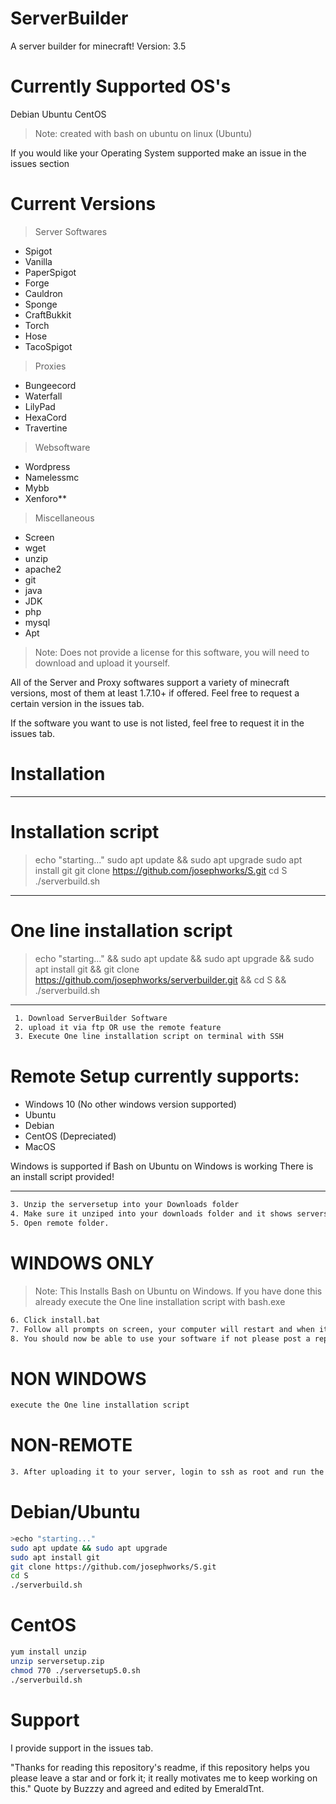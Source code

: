 # ServerBuilder

A server builder for minecraft!
Version: 3.5

# Currently Supported OS's

Debian
Ubuntu
CentOS

> Note: created with bash on ubuntu on linux (Ubuntu)

If you would like your Operating System supported make an issue in the issues section

# Current Versions

> Server Softwares
* Spigot
* Vanilla
* PaperSpigot
* Forge
* Cauldron
* Sponge
* CraftBukkit
* Torch
* Hose
* TacoSpigot

> Proxies
* Bungeecord
* Waterfall
* LilyPad
* HexaCord
* Travertine

> Websoftware
* Wordpress
* Namelessmc
* Mybb
* Xenforo**

> Miscellaneous

* Screen
* wget
* unzip
* apache2
* git
* java
* JDK
* php
* mysql
* Apt

> Note:
Does not provide a license for this software, you will need to download and upload it yourself.

All of the Server and Proxy softwares support a variety of minecraft versions, most of them at least 1.7.10+ if offered. Feel free to request a certain version in the issues tab.

If the software you want to use is not listed, feel free to request it in the issues tab.

# Installation

---

# Installation script

>echo "starting..."
sudo apt update && sudo apt upgrade
sudo apt install git
git clone https://github.com/josephworks/S.git
cd S
./serverbuild.sh
---

# One line installation script

>echo "starting..." && sudo apt update && sudo apt upgrade && sudo apt install git && git clone https://github.com/josephworks/serverbuilder.git && cd S && ./serverbuild.sh
---

```sh
 1. Download ServerBuilder Software
 2. upload it via ftp OR use the remote feature
 3. Execute One line installation script on terminal with SSH
```

# Remote Setup currently supports:

* Windows 10 (No other windows version supported)
* Ubuntu
* Debian
* CentOS (Depreciated)
* MacOS

Windows is supported if Bash on Ubuntu on Windows is working
There is an install script provided!

---

```sh
3. Unzip the serversetup into your Downloads folder
4. Make sure it unziped into your downloads folder and it shows serversetup5.0.sh and the folder Remote
5. Open remote folder.
```

# WINDOWS ONLY

> Note: This Installs Bash on Ubuntu on Windows. If you have done this already execute the One line installation script with bash.exe

```sh
6. Click install.bat
7. Follow all prompts on screen, your computer will restart and when it does a cmd window should appear, follow prompts and then it will open the remote script. Follow all prompts with the remote script to install your software.
8. You should now be able to use your software if not please post a report here.
```

# NON WINDOWS

```sh
execute the One line installation script
```

# NON-REMOTE

```sh
3. After uploading it to your server, login to ssh as root and run the following commands:
```

# Debian/Ubuntu

```sh
>echo "starting..."
sudo apt update && sudo apt upgrade
sudo apt install git
git clone https://github.com/josephworks/S.git
cd S
./serverbuild.sh
```

# CentOS

```sh
yum install unzip
unzip serversetup.zip
chmod 770 ./serversetup5.0.sh
./serverbuild.sh
```

# Support
I provide support in the issues tab.

"Thanks for reading this repository's readme, if this repository helps you please leave a star and or fork it; it really motivates me to keep working on this." Quote by Buzzzy and agreed and edited by EmeraldTnt.

